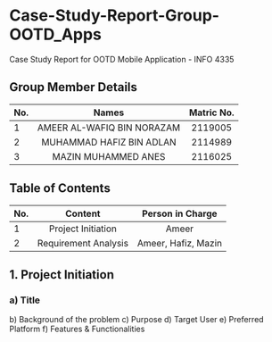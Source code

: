 # Case-Study-Report-Group-OOTD_Apps
Case Study Report for OOTD Mobile Application - INFO 4335
## Group Member Details 
| No.| Names                     | Matric No. |
|----|:-------------:            | :---------------:|
| 1 | AMEER AL-WAFIQ BIN NORAZAM | 2119005 |
| 2 | MUHAMMAD HAFIZ BIN ADLAN   | 2114989 |
| 3 | MAZIN MUHAMMED ANES        | 2116025 |

## Table of Contents
| No.| Content                   | Person in Charge |
|----|:-------------:            | :---------------:|
| 1  | Project Initiation                 | Ameer | 
| 2  | Requirement Analysis                 | Ameer, Hafiz, Mazin |

## 1. Project Initiation
### a) Title 

b) Background of the problem
c) Purpose
d) Target User
e) Preferred Platform
f) Features & Functionalities
